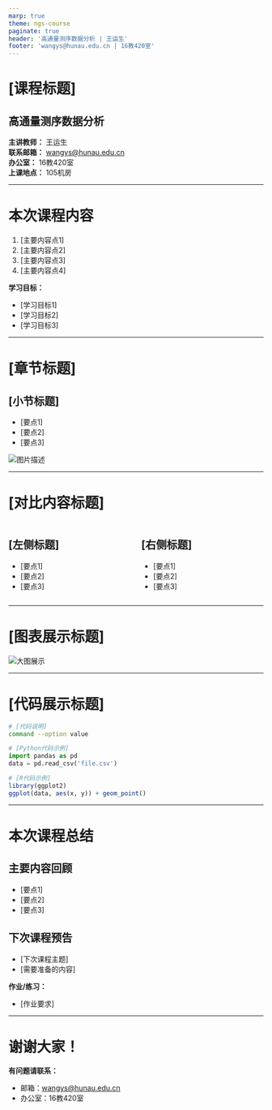 ```yaml
---
marp: true
theme: ngs-course
paginate: true
header: '高通量测序数据分析 | 王运生'
footer: 'wangys@hunau.edu.cn | 16教420室'
---
```


<!-- 
课程幻灯片模板
课程名称：高通量测序数据分析
主讲教师：王运生
联系邮箱：wangys@hunau.edu.cn
办公室：16教420室
上课地点：105机房
-->

<!-- _class: title -->
# [课程标题]
## 高通量测序数据分析

**主讲教师：** 王运生  
**联系邮箱：** wangys@hunau.edu.cn  
**办公室：** 16教420室  
**上课地点：** 105机房  

---

<!-- _class: toc -->
# 本次课程内容

1. [主要内容点1]
2. [主要内容点2]
3. [主要内容点3]
4. [主要内容点4]

**学习目标：**
- [学习目标1]
- [学习目标2]
- [学习目标3]

---

<!-- _class: content -->
# [章节标题]

## [小节标题]

- [要点1]
- [要点2]
- [要点3]

![图片描述](../assets/images/[图片文件名].svg)

---

<!-- _class: multi-column -->
# [对比内容标题]

<div class="columns">
<div class="column">

## [左侧标题]
- [要点1]
- [要点2]
- [要点3]

</div>
<div class="column">

## [右侧标题]
- [要点1]
- [要点2]
- [要点3]

</div>
</div>

---

<!-- _class: image -->
# [图表展示标题]

![大图展示](../assets/images/[大图文件名].svg)

---

<!-- _class: code -->
# [代码展示标题]

```bash
# [代码说明]
command --option value
```

```python
# [Python代码示例]
import pandas as pd
data = pd.read_csv('file.csv')
```

```r
# [R代码示例]
library(ggplot2)
ggplot(data, aes(x, y)) + geom_point()
```

---

<!-- _class: summary -->
# 本次课程总结

## 主要内容回顾
- [要点1]
- [要点2]
- [要点3]

## 下次课程预告
- [下次课程主题]
- [需要准备的内容]

**作业/练习：**
- [作业要求]

---

<!-- _class: end -->
# 谢谢大家！

**有问题请联系：**
- 邮箱：wangys@hunau.edu.cn
- 办公室：16教420室